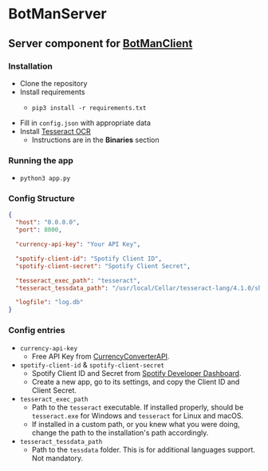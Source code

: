 # BotManServer

## Server component for [BotManClient](https://github.com/Mahas1/BotManClient)

### Installation
- Clone the repository
- Install requirements 
  - ```shell
    pip3 install -r requirements.txt
    ```
- Fill in `config.json` with appropriate data
- Install [Tesseract OCR](https://tesseract-ocr.github.io/tessdoc/#binaries)
  - Instructions are in the **Binaries** section 

### Running the app
- ```shell
  python3 app.py
  ```

### Config Structure
```json
{
  "host": "0.0.0.0",
  "port": 8000,

  "currency-api-key": "Your API Key",

  "spotify-client-id": "Spotify Client ID",
  "spotify-client-secret": "Spotify Client Secret",

  "tesseract_exec_path": "tesseract",
  "tesseract_tessdata_path": "/usr/local/Cellar/tesseract-lang/4.1.0/share/tessdata",

  "logfile": "log.db"
}
```

### Config entries
- `currency-api-key`
  - Free API Key from [CurrencyConverterAPI](https://www.currencyconverterapi.com).
- `spotify-client-id` & `spotify-client-secret`
  - Spotify Client ID and Secret from [Spotify Developer Dashboard](https://developer.spotify.com/dashboard).
  - Create a new app, go to its settings, and copy the Client ID and Client Secret.
- `tesseract_exec_path`
  - Path to the `tesseract` executable. If installed properly, should be `tesseract.exe` for Windows and `tesseract` for Linux and macOS.
  - If installed in a custom path, or you knew what you were doing, change the path to the installation's path accordingly.
- `tesseract_tessdata_path`
  - Path to the `tessdata` folder. This is for additional languages support. Not mandatory.